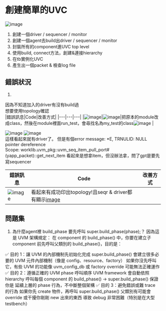 # 創建簡單的UVC
![image](https://github.com/user-attachments/assets/be085cae-9a75-452c-b212-6543d2b38084)  

1. 創建一個driver / sequencer / monitor
2. 創建一個agent去build出driver / sequencer / monitor
3. 封裝所有的component進UVC top level
4. 使用build, connect方法，創建&連接hierarchy
5. 在tb實例化UVC
6. 產生出一個packet & 檢查log file

## 錯誤狀況

1.
因為不知道加入的driver有沒有build過<br>想要使用topology確認  
|錯誤訊息|Code|改善方式|
|---|---|---|
|![image](https://github.com/user-attachments/assets/8628f955-4b7d-4256-86c0-1c47a181e659)|![image](https://github.com/user-attachments/assets/6b5bc390-3081-4fee-950a-85089822e601)|把原本的module改成class，然後在module裡面run_test，會尋找名為my_test的class![image](https://github.com/user-attachments/assets/eafd88d5-976d-4aad-b10e-a82e216d4454)
|

![image](https://github.com/user-attachments/assets/ee1b849e-198f-4b7b-9ed0-1c908bcefa94)
![image](https://github.com/user-attachments/assets/7421dabe-775a-49a4-bd27-3e83e3c2a75d)  
這樣看起來就有driver了。
但是有個error message: *E, TRNULID: NULL pointer dereference  
Scope: worklib.uvm_pkg::uvm_seq_item_pull_port#(yapp_packet)::get_next_item
看起來是想拿item，但沒辦法拿，問了gpt是要先寫sequencer


|錯誤訊息|Code|改善方式|
|---|---|---|
|![image](https://github.com/user-attachments/assets/ffc4b22d-e203-4d40-bd4f-9896aed150f6)|看起來有成功印出topology!且seqr & driver都有顯示[image](https://github.com/user-attachments/assets/fe83079a-5485-40ea-811e-0f9f1cd935da)||




## 問題集
1. 為什麼agent裡 build_phase 要先呼叫 super.build_phase(phase);？
因為這是 UVM 架構規定：
在 component 的 build_phase() 中，你要在建立子 component 前先呼叫父類別的 build_phase()，目的是：

✅ 目的 1：讓 UVM 的內部機制先初始化完成
super.build_phase() 會建立很多必要的 UVM 元件內部機制（像是 config、resource、factory）
如果你沒先呼叫它，有些 UVM 的功能像 uvm_config_db 或 factory override 可能無法正確運作
✅ 目的 2：遵循正確的 UVM phase 呼叫順序
UVM framework 會自動依照 hierarchy 呼叫每個 component 的 build_phase()
→ super.build_phase() 保證你是 延續上層的 phase 行為，不中斷整個架構
✅ 目的 3：避免錯誤或難 trace 的行為
如果你先 create 物件，再呼叫 super.build_phase()
父類別有可能會 override 或干擾你剛剛 new 出來的東西
導致 debug 非常困難（特別是在大型 testbench）
